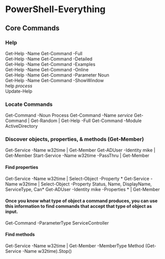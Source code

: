 # PowerShell-Everything

## Core Commands

### Help
Get-Help -Name Get-Command -Full  
Get-Help -Name Get-Command -Detailed  
Get-Help -Name Get-Command -Examples  
Get-Help -Name Get-Command -Online  
Get-Help -Name Get-Command -Parameter Noun  
Get-Help -Name Get-Command -ShowWindow  
help *process*  
Update-Help  

### Locate Commands
Get-Command -Noun Process
Get-Command -Name *service*
Get-Command | Get-Random | Get-Help -Full
Get-Command -Module ActiveDirectory


### Discover objects, properties, & methods (Get-Member)
Get-Service -Name w32time | Get-Member 
Get-ADUser -Identity mike | Get-Member
Start-Service -Name w32time -PassThru | Get-Member

#### Find properties
Get-Service -Name w32time | Select-Object -Property *
Get-Service -Name w32time | Select-Object -Property Status, Name, DisplayName, ServiceType, Can*
Get-ADUser -Identity mike -Properties * | Get-Member

#### Once you know what type of object a command produces, you can use this information to find commands that accept that type of object as input.
Get-Command -ParameterType ServiceController

#### Find methods
Get-Service -Name w32time | Get-Member -MemberType Method
(Get-Service -Name w32time).Stop()
